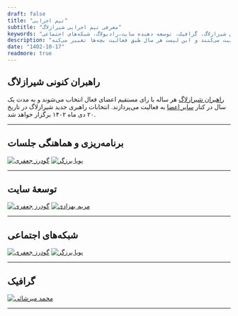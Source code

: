 ```yaml
---
draft: false
title: "تیم اجرایی"
subtitle: "معرفی تیم اجرایی شیرازلاگ"
keywords: "شیرازلاگ,تیم اجرایی، راهبران شیرازلاگ، گرافیک، توسعه دهنده سایت،رادیولاگ، شبکه‌های اجتماعی"
description: "شیرازلاگ تشکیل شده از یه گروه فعال و پر انرژی که دور هم جمع می‌شن و درباره نرم‌افزارهای آزاد بحث می‌کنن. بریم با بعضی از اعضای فعال شیرازلاگ آشنا بشیم. اعضای تیم اجرایی به صورت خودجوش و داوطلبانه در اجرا و هماهنگی برنامه‌های شیرازلاگ فعالیت می‌کنند و این لیست هر سال طبق فعالیت بچه‌ها تغییر می‌کنه."
date: "1402-10-17"
readmore: true
---
```


## راهبران کنونی شیرازلاگ
[راهبران شیرازلاگ](/about/coordinators/) هر ساله با رای مستقیم اعضای فعال انتخاب می‌شوند و به مدت یک سال در کنار 
[سایر اعضا](http://localhost:1313/members/)  به فعالیت می‌پردازند. انتخابات راهبری جدید شیرازلاگ در تاریخ ۲۰ دی ماه ۱۴۰۲ برگزار خواهد شد.

---

## برنامه‌ریزی و هماهنگی جلسات
[![گودرز جعفری](/img/team/goudarzjafari.svg)](/members/jafari/)
[![پویا برزگر](/img/team/barzegar.svg)](/members/barzegar/)

---

## توسعهٔ سایت
[![گودرز جعفری](/img/team/goudarzjafari.svg)](/members/jafari/)
[![مریم بهزادی](/img/team/behzadi.svg)](/members/behzadi/)

---

## شبکه‌های اجتماعی
[![گودرز جعفری](/img/team/goudarzjafari.svg)](/members/jafari/)
[![پویا برزگر](/img/team/barzegar.svg)](/members/barzegar/)

---

## گرافیک
[![محمد میرشائی](/img/team/mirshaei.svg)](/members/mirshaei/)

---
